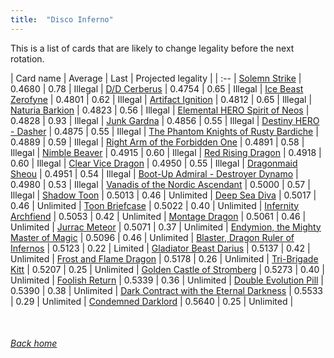 ```yaml
---
title:  "Disco Inferno"
---
```


This is a list of cards that are likely to change legality before the next rotation.

| Card name | Average | Last | Projected legality |
| :-- |
[Solemn Strike](https://db.ygoprodeck.com/card/?search=Solemn%20Strike) | 0.4680 | 0.78 | Illegal |
[D/D Cerberus](https://db.ygoprodeck.com/card/?search=D/D%20Cerberus) | 0.4754 | 0.65 | Illegal |
[Ice Beast Zerofyne](https://db.ygoprodeck.com/card/?search=Ice%20Beast%20Zerofyne) | 0.4801 | 0.62 | Illegal |
[Artifact Ignition](https://db.ygoprodeck.com/card/?search=Artifact%20Ignition) | 0.4812 | 0.65 | Illegal |
[Naturia Barkion](https://db.ygoprodeck.com/card/?search=Naturia%20Barkion) | 0.4823 | 0.56 | Illegal |
[Elemental HERO Spirit of Neos](https://db.ygoprodeck.com/card/?search=Elemental%20HERO%20Spirit%20of%20Neos) | 0.4828 | 0.93 | Illegal |
[Junk Gardna](https://db.ygoprodeck.com/card/?search=Junk%20Gardna) | 0.4856 | 0.55 | Illegal |
[Destiny HERO - Dasher](https://db.ygoprodeck.com/card/?search=Destiny%20HERO%20-%20Dasher) | 0.4875 | 0.55 | Illegal |
[The Phantom Knights of Rusty Bardiche](https://db.ygoprodeck.com/card/?search=The%20Phantom%20Knights%20of%20Rusty%20Bardiche) | 0.4889 | 0.59 | Illegal |
[Right Arm of the Forbidden One](https://db.ygoprodeck.com/card/?search=Right%20Arm%20of%20the%20Forbidden%20One) | 0.4891 | 0.58 | Illegal |
[Nimble Beaver](https://db.ygoprodeck.com/card/?search=Nimble%20Beaver) | 0.4915 | 0.60 | Illegal |
[Red Rising Dragon](https://db.ygoprodeck.com/card/?search=Red%20Rising%20Dragon) | 0.4918 | 0.60 | Illegal |
[Clear Vice Dragon](https://db.ygoprodeck.com/card/?search=Clear%20Vice%20Dragon) | 0.4950 | 0.55 | Illegal |
[Dragonmaid Sheou](https://db.ygoprodeck.com/card/?search=Dragonmaid%20Sheou) | 0.4951 | 0.54 | Illegal |
[Boot-Up Admiral - Destroyer Dynamo](https://db.ygoprodeck.com/card/?search=Boot-Up%20Admiral%20-%20Destroyer%20Dynamo) | 0.4980 | 0.53 | Illegal |
[Vanadis of the Nordic Ascendant](https://db.ygoprodeck.com/card/?search=Vanadis%20of%20the%20Nordic%20Ascendant) | 0.5000 | 0.57 | Illegal |
[Shadow Toon](https://db.ygoprodeck.com/card/?search=Shadow%20Toon) | 0.5013 | 0.46 | Unlimited |
[Deep Sea Diva](https://db.ygoprodeck.com/card/?search=Deep%20Sea%20Diva) | 0.5017 | 0.46 | Unlimited |
[Toon Briefcase](https://db.ygoprodeck.com/card/?search=Toon%20Briefcase) | 0.5022 | 0.40 | Unlimited |
[Infernity Archfiend](https://db.ygoprodeck.com/card/?search=Infernity%20Archfiend) | 0.5053 | 0.42 | Unlimited |
[Montage Dragon](https://db.ygoprodeck.com/card/?search=Montage%20Dragon) | 0.5061 | 0.46 | Unlimited |
[Jurrac Meteor](https://db.ygoprodeck.com/card/?search=Jurrac%20Meteor) | 0.5071 | 0.37 | Unlimited |
[Endymion, the Mighty Master of Magic](https://db.ygoprodeck.com/card/?search=Endymion,%20the%20Mighty%20Master%20of%20Magic) | 0.5096 | 0.46 | Unlimited |
[Blaster, Dragon Ruler of Infernos](https://db.ygoprodeck.com/card/?search=Blaster,%20Dragon%20Ruler%20of%20Infernos) | 0.5123 | 0.22 | Limited |
[Gladiator Beast Darius](https://db.ygoprodeck.com/card/?search=Gladiator%20Beast%20Darius) | 0.5137 | 0.42 | Unlimited |
[Frost and Flame Dragon](https://db.ygoprodeck.com/card/?search=Frost%20and%20Flame%20Dragon) | 0.5178 | 0.26 | Unlimited |
[Tri-Brigade Kitt](https://db.ygoprodeck.com/card/?search=Tri-Brigade%20Kitt) | 0.5207 | 0.25 | Unlimited |
[Golden Castle of Stromberg](https://db.ygoprodeck.com/card/?search=Golden%20Castle%20of%20Stromberg) | 0.5273 | 0.40 | Unlimited |
[Foolish Return](https://db.ygoprodeck.com/card/?search=Foolish%20Return) | 0.5339 | 0.36 | Unlimited |
[Double Evolution Pill](https://db.ygoprodeck.com/card/?search=Double%20Evolution%20Pill) | 0.5390 | 0.38 | Unlimited |
[Dark Contract with the Eternal Darkness](https://db.ygoprodeck.com/card/?search=Dark%20Contract%20with%20the%20Eternal%20Darkness) | 0.5533 | 0.29 | Unlimited |
[Condemned Darklord](https://db.ygoprodeck.com/card/?search=Condemned%20Darklord) | 0.5640 | 0.25 | Unlimited |

<br>

###### [Back home](index)